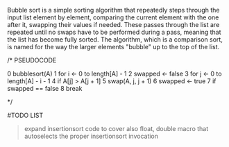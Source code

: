 Bubble sort is a simple sorting algorithm that repeatedly steps through the input list element by element,
comparing the current element with the one after it, swapping their values if needed.
These passes through the list are repeated until no swaps have to be performed during a pass, meaning that the list has become fully sorted.
The algorithm, which is a comparison sort, is named for the way the larger elements "bubble" up to the top of the list.

/*  PSEUDOCODE

0    bubblesort(A)
1        for i ← 0 to length[A] - 1
2           swapped  ← false
3           for j ← 0 to length[A] - i - 1
4               if A[j] > A[j + 1]
5                   swap(A, j, j + 1)
6                   swapped ← true
7            if swapped == false
8               break

*/

#TODO LIST

> expand insertionsort code to cover also float, double
> macro that autoselects the proper insertionsort invocation